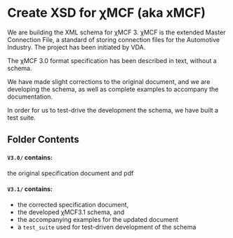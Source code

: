 # Create XSD for χMCF (aka xMCF)

We are building the XML schema for χMCF 3. 
χMCF is the extended Master Connection File, a standard of storing connection files for the Automotive Industry. 
The project has been initiated by VDA. 

The χMCF 3.0 format specification has been described in text, without a schema. 

We have made slight corrections to the original document, and 
we are developing the schema, as well as complete examples to accompany the documentation.

In order for us to test-drive the development the schema, we have built a test suite.

## Folder Contents

#### `V3.0/` contains:
the original specification document and pdf

#### `V3.1/` contains:

* the corrected specification document, 
* the developed χMCF3.1 schema, and
* the accompanying examples for the updated document
* a `test_suite` used for test-driven development of the schema
